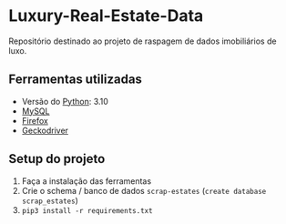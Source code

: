 # Luxury-Real-Estate-Data

Repositório destinado ao projeto de raspagem de dados imobiliários de luxo.

## Ferramentas utilizadas

- Versão do [Python](https://www.python.org/): 3.10
- [MySQL](https://www.mysql.com/)
- [Firefox](https://www.mozilla.org/pt-BR/firefox/new/)
- [Geckodriver](https://github.com/mozilla/geckodriver/releases)

## Setup do projeto

1. Faça a instalação das ferramentas
2. Crie o schema / banco de dados `scrap-estates` (`create database scrap_estates`)
3. `pip3 install -r requirements.txt`
